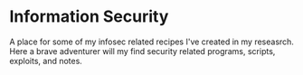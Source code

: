 Information Security
==============

A place for some of my infosec related recipes I've created in my reseasrch. Here a brave adventurer will my find security related programs, scripts, exploits, and notes. 
